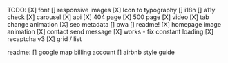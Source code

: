TODO:
[X] font
[] responsive images
[X] Icon to typography
[] i18n
[] a11y check
[X] carousel
[X] api
[X] 404 page
[X] 500 page
[X] video
[X] tab change animation
[X] seo metadata
[] pwa
[] readme!
[X] homepage image animation
[X] contact send message
[X] works - fix constant loading
[X] recaptcha v3
[X] grid / list

readme:
[] google map billing account
[] airbnb style guide